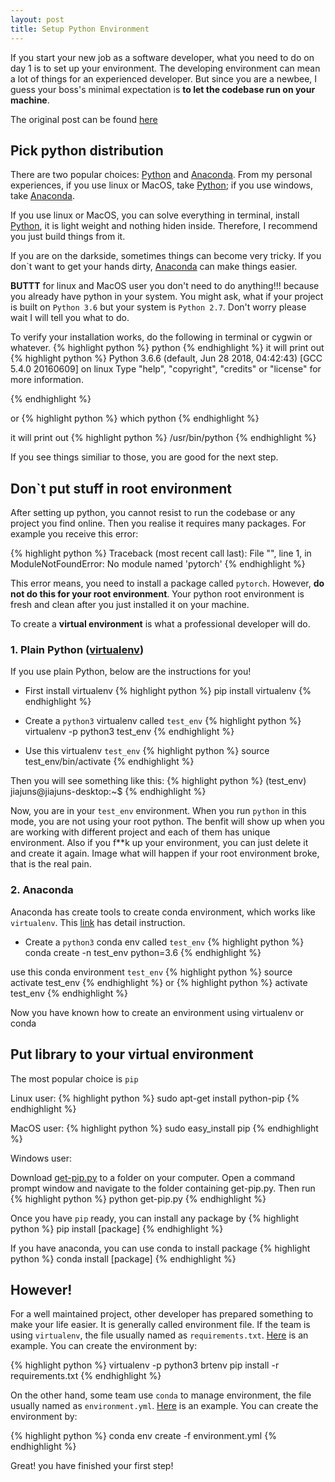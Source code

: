 ```yaml
---
layout: post
title: Setup Python Environment
---
```


If you start your new job as a software developer, what you need to do on day 1 is to set up your environment. The developing environment can mean a lot of things for an experienced developer. But since you are a newbee, I guess your boss's minimal expectation is **to let the codebase run on your machine**.

The original post can be found [here](https://github.com/asavpatel92/pretaining-to-be-professional-101)

Pick python distribution
---
There are two popular choices: [Python](https://www.python.org/) and [Anaconda](https://www.anaconda.com/). From my personal experiences, if you use linux or MacOS, take [Python](https://www.python.org/); if you use windows, take [Anaconda](https://www.anaconda.com/).

If you use linux or MacOS, you can solve everything in terminal, install [Python](https://www.python.org/), it is light weight and nothing hiden inside. Therefore, I recommend you just build things from it.

If you are on the darkside, sometimes things can become very tricky. If you don`t want to get your hands dirty, [Anaconda](https://www.anaconda.com/) can make things easier.

**BUTTT** for linux and MacOS user you don't need to do anything!!! because you already have python in your system. You might ask, what if your project is built on `Python 3.6` but your system is `Python 2.7`. Don't worry please wait I will tell you what to do.

To verify your installation works, do the following in terminal or cygwin  or whatever.
{% highlight python %}
python
{% endhighlight %}
it will print out
{% highlight python %}
Python 3.6.6 (default, Jun 28 2018, 04:42:43)
[GCC 5.4.0 20160609] on linux
Type "help", "copyright", "credits" or "license" for more information.
>>>
{% endhighlight %}

or
{% highlight python %}
which python
{% endhighlight %}

it will print out
{% highlight python %}
/usr/bin/python
{% endhighlight %}

If you see things similiar to those, you are good for the next step.


Don`t put stuff in root environment
---
After setting up python, you cannot resist to run the codebase or any project you find online. Then you realise it requires many packages. For example you receive this error:

{% highlight python %}
Traceback (most recent call last):
  File "<stdin>", line 1, in <module>
ModuleNotFoundError: No module named 'pytorch'
{% endhighlight %}

This error means, you need to install a package called `pytorch`. However, **do not do this for your root environment**. Your python root environment is fresh and clean after you just installed it on your machine.

To create a **virtual environment** is what a professional developer will do.

### 1. Plain Python ([virtualenv](https://virtualenv.pypa.io/en/stable/userguide/))
If you use plain Python, below are the instructions for you!

* First install virtualenv
{% highlight python %}
pip install virtualenv
{% endhighlight %}

* Create a `python3` virtualenv called `test_env`
{% highlight python %}
virtualenv -p python3 test_env
{% endhighlight %}

* Use this virtualenv `test_env`
{% highlight python %}
source test_env/bin/activate
{% endhighlight %}

Then you will see something like this:
{% highlight python %}
(test_env) jiajuns@jiajuns-desktop:~$
{% endhighlight %}

Now, you are in your `test_env` environment. When you run `python` in this mode, you are not using your root python. The benfit will show up when you are working with different project and each of them has unique environment. Also if you f**k up your environment, you can just delete it and create it again. Image what will happen if your root environment broke, that is the real pain.

### 2. Anaconda
Anaconda has create tools to create conda environment, which works like `virtualenv`. This [link](https://conda.io/docs/user-guide/tasks/manage-environments.html) has detail instruction.

* Create a `python3` conda env called `test_env`
{% highlight python %}
conda create -n test_env python=3.6
{% endhighlight %}

use this conda environment `test_env`
{% highlight python %}
source activate test_env
{% endhighlight %}
or
{% highlight python %}
activate test_env
{% endhighlight %}

Now you have known how to create an environment using virtualenv or conda

Put library to your virtual environment
---
The most popular choice is `pip`

Linux user:
{% highlight python %}
sudo apt-get install python-pip
{% endhighlight %}

MacOS user:
{% highlight python %}
sudo easy_install pip
{% endhighlight %}

Windows user:

Download [get-pip.py](https://bootstrap.pypa.io/get-pip.py) to a folder on your computer. Open a command prompt window and navigate to the folder containing get-pip.py. Then run
{% highlight python %}
python get-pip.py
{% endhighlight %}

Once you have `pip` ready, you can install any package by
{% highlight python %}
pip install [package]
{% endhighlight %}

If you have anaconda, you can use conda to install package
{% highlight python %}
conda install [package]
{% endhighlight %}

However!
---
For a well maintained project, other developer has prepared something to make your life easier. It is generally called environment file. If the team is using `virtualenv`, the file usually named as `requirements.txt`. [Here](https://github.com/BlueRiverTechnology/ts-datacart) is an example. You can create the environment by:

{% highlight python %}
virtualenv -p python3 brtenv
pip install -r requirements.txt
{% endhighlight %}

On the other hand, some team use `conda` to manage environment, the file usually named as `environment.yml`. [Here](https://github.com/BlueRiverTechnology/ts-standcount-model) is an example. You can create the environment by:

{% highlight python %}
conda env create -f environment.yml
{% endhighlight %}

Great! you have finished your first step!